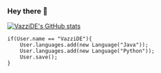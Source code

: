 ### Hey there 👋

[![VazziDE's GitHub stats](https://github-readme-stats.vercel.app/api?username=VazziDE&show_icons=true&theme=react)](https://github.com/VazziDE/)

```
if(User.name == "VazziDE"){
    User.languages.add(new Language("Java"));
    User.languages.add(new Language("Python"));
    User.save();
}
```

